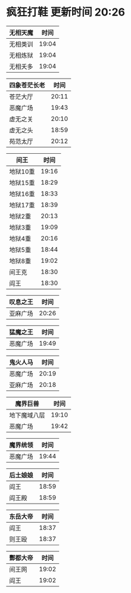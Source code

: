 # 疯狂打鞋 更新时间 20:26

| 无相天魔   | 时间    |
|--------|-------|
| 无相类训 | 19:04 |
| 无相炼狱 | 19:04 |
| 无相夭多 | 19:04 |

| 四象苍茫长老   | 时间    |
|--------|-------|
| 苍茫大厅 | 20:11 |
| 恶魔广场 | 19:43 |
| 虚无之关 | 20:10 |
| 虚无之头 | 18:59 |
| 苑范太厅 | 20:12 |

| 间王   | 时间    |
|--------|-------|
| 地狱10重 | 19:16 |
| 地狱15重 | 18:29 |
| 地狱16重 | 18:33 |
| 地狱17重 | 18:39 |
| 地狱2重 | 20:13 |
| 地狱3重 | 19:09 |
| 地狱4重 | 20:16 |
| 地狱5重 | 18:44 |
| 地狱8重 | 19:02 |
| 间王克 | 18:30 |
| 阎王 | 18:30 |

| 叹息之王   | 时间    |
|--------|-------|
| 亚麻广场 | 20:26 |

| 猛魔之王   | 时间    |
|--------|-------|
| 恶魔广场 | 19:49 |

| 鬼火人马   | 时间    |
|--------|-------|
| 恶魔广场 | 20:19 |
| 亚麻广场 | 20:18 |

| 魔界巨兽   | 时间    |
|--------|-------|
| 地下魔域八层 | 19:10 |
| 恶魔广场 | 19:42 |

| 魔界统领   | 时间    |
|--------|-------|
| 恶魔广场 | 19:44 |

| 后土娘娘   | 时间    |
|--------|-------|
| 阎王 | 18:59 |
| 阎王殿 | 18:59 |

| 东岳大帝   | 时间    |
|--------|-------|
| 阎王 | 18:37 |
| 则王殴 | 18:37 |

| 酆都大帝   | 时间    |
|--------|-------|
| 间王网 | 19:02 |
| 阎王 | 19:02 |